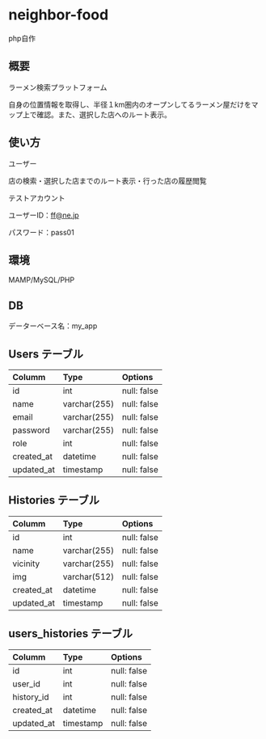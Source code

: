 # neighbor-food
php自作

## 概要　
ラーメン検索プラットフォーム

自身の位置情報を取得し、半径１km圏内のオープンしてるラーメン屋だけをマップ上で確認。また、選択した店へのルート表示。

## 使い方
ユーザー

店の検索・選択した店までのルート表示・行った店の履歴閲覧

テストアカウント

ユーザーID：ff@ne.jp

パスワード：pass01

## 環境
MAMP/MySQL/PHP

## DB
データーベース名：my_app

## Users テーブル
|Columm|Type|Options|
|:------|:----|:-------|
|id|int|null: false|
|name|varchar(255)|null: false|
|email|varchar(255)|null: false|
|password|varchar(255)|null: false|
|role|int|null: false|
|created_at|datetime|null: false|
|updated_at|timestamp|null: false|

## Histories テーブル
|Columm|Type|Options|
|:------|:----|:-------|
|id|int|null: false|
|name|varchar(255)|null: false|
|vicinity|varchar(255)|null: false|
|img|varchar(512)|null: false|
|created_at|datetime|null: false|
|updated_at|timestamp|null: false|

## users_histories テーブル
|Columm|Type|Options|
|:------|:----|:-------|
|id|int|null: false|
|user_id|int|null: false|
|history_id|int|null: false|
|created_at|datetime|null: false|
|updated_at|timestamp|null: false|

